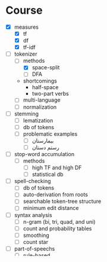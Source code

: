 # Course

- [x] measures
  - [x] tf
  - [x] df
  - [x] tf-idf
- [ ] tokenizer
  - [ ] methods
    - [x] space-split
    - [ ] DFA
  - shortcomings
    - half-space
    - two-part verbs
  - [ ] multi-language
  - [ ] normalization
- [ ] stemming
  - [ ] lematization
  - [ ] db of tokens
  - [ ] problematic examples
    - [ ] بیمارستان
    - [ ] رستم دستان
- [ ] stop-word accumulation
  - [ ] methods
    - [ ] high TF and high DF
    - [ ] statistical db
- [ ] spell-checking
  - [ ] db of tokens
  - [ ] auto-derivation from roots
  - [ ] searchable token-tree structure
  - [ ] minimum edit distance
- [ ] syntax analysis
  - [ ] n-gram (bi, tri, quad, and uni)
  - [ ] count and probability tables
  - [ ] smoothing
  - [ ] count star
- [ ] part-of-speechs
  - [ ] rule-based
  - [ ] tagged db
  - [ ] n-gram and tagging
  - [ ] markov chain, model, and hmm
- [ ] visualization
  - [ ] tables (tf-idf, count, probability)
  - [ ] graphs (dfa, mm, hmm)
